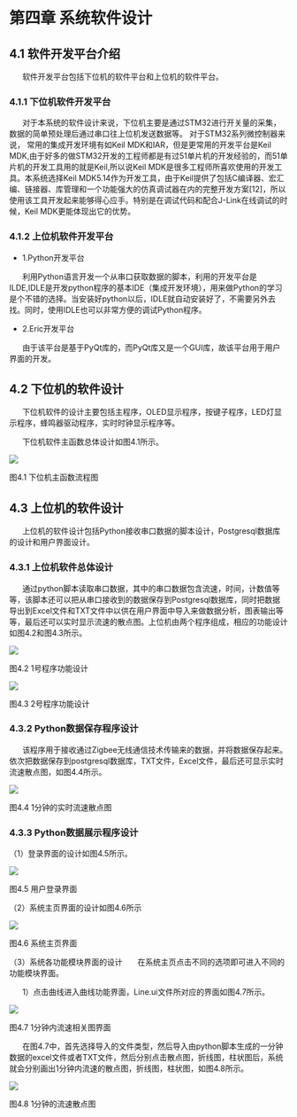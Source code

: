 # 第四章 系统软件设计
## 4.1 软件开发平台介绍
&nbsp;&nbsp;&nbsp;&nbsp;&nbsp;&nbsp;软件开发平台包括下位机的软件平台和上位机的软件平台。

### 4.1.1 下位机软件开发平台   
&nbsp;&nbsp;&nbsp;&nbsp;&nbsp;&nbsp;对于本系统的软件设计来说，下位机主要是通过STM32进行开关量的采集，数据的简单预处理后通过串口往上位机发送数据等。 对于STM32系列微控制器来说， 常用的集成开发环境有如Keil MDK和IAR，但是更常用的开发平台是Keil MDK,由于好多的做STM32开发的工程师都是有过51单片机的开发经验的，而51单片机的开发工具用的就是Keil,所以说Keil MDK是很多工程师所喜欢使用的开发工具。本系统选择Keil MDK5.14作为开发工具，由于Keil提供了包括C编译器、宏汇编、链接器、库管理和一个功能强大的仿真调试器在内的完整开发方案[12]，所以使用该工具开发起来能够得心应手。特别是在调试代码和配合J-Link在线调试的时候，Keil MDK更能体现出它的优势。

### 4.1.2 上位机软件开发平台  
  * 1.Python开发平台
  
&nbsp;&nbsp;&nbsp;&nbsp;&nbsp;&nbsp;利用Python语言开发一个从串口获取数据的脚本，利用的开发平台是ILDE,IDLE是开发python程序的基本IDE（集成开发环境），用来做Python的学习是个不错的选择。当安装好python以后，IDLE就自动安装好了，不需要另外去找。同时，使用IDLE也可以非常方便的调试Python程序。
  * 2.Eric开发平台
  
&nbsp;&nbsp;&nbsp;&nbsp;&nbsp;&nbsp;由于该平台是基于PyQt库的，而PyQt库又是一个GUI库，故该平台用于用户界面的开发。
## 4.2 下位机的软件设计
&nbsp;&nbsp;&nbsp;&nbsp;&nbsp;&nbsp;下位机软件的设计主要包括主程序，OLED显示程序，按键子程序，LED灯显示程序，蜂鸣器驱动程序，实时时钟显示程序等。

&nbsp;&nbsp;&nbsp;&nbsp;&nbsp;&nbsp;下位机软件主函数总体设计如图4.1所示。

![](/assets/下位机主函数流程图.png)

图4.1 下位机主函数流程图
## 4.3 上位机的软件设计
&nbsp;&nbsp;&nbsp;&nbsp;&nbsp;&nbsp;上位机的软件设计包括Python接收串口数据的脚本设计，Postgresql数据库的设计和用户界面设计。

### 4.3.1 上位机软件总体设计
&nbsp;&nbsp;&nbsp;&nbsp;&nbsp;&nbsp;通过python脚本读取串口数据，其中的串口数据包含流速，时间，计数值等等，该脚本还可以把从串口接收到的数据保存到Postgresql数据库，同时把数据导出到Excel文件和TXT文件中以供在用户界面中导入来做数据分析，图表输出等等，最后还可以实时显示流速的散点图。上位机由两个程序组成，相应的功能设计如图4.2和图4.3所示。

![](/assets/1号程序功能设计.png)

图4.2 1号程序功能设计

![](/assets/2号程序功能设计.png)

图4.3 2号程序功能设计
### 4.3.2 Python数据保存程序设计
&nbsp;&nbsp;&nbsp;&nbsp;&nbsp;&nbsp;该程序用于接收通过Zigbee无线通信技术传输来的数据，并将数据保存起来。依次把数据保存到postgresql数据库，TXT文件，Excel文件，最后还可显示实时流速散点图，如图4.4所示。

![](/assets/1分钟的实时流速散点图.png)

图4.4 1分钟的实时流速散点图

### 4.3.3 Python数据展示程序设计
（1）登录界面的设计如图4.5所示。

![](/assets/用户登录界面.png)

图4.5 用户登录界面

（2）系统主页界面的设计如图4.6所示

![](/assets/系统主页界面.png)

图4.6 系统主页界面

（3）系统各功能模块界面的设计
&nbsp;&nbsp;&nbsp;&nbsp;&nbsp;&nbsp;在系统主页点击不同的选项即可进入不同的功能模块界面。

&nbsp;&nbsp;&nbsp;&nbsp;&nbsp;&nbsp;1）点击曲线进入曲线功能界面，Line.ui文件所对应的界面如图4.7所示。

![](/assets/1分钟内流速相关图界面.png)

图4.7 1分钟内流速相关图界面

&nbsp;&nbsp;&nbsp;&nbsp;&nbsp;&nbsp;在图4.7中，首先选择导入的文件类型，然后导入由python脚本生成的一分钟数据的excel文件或者TXT文件，然后分别点击散点图，折线图，柱状图后，系统就会分别画出1分钟内流速的散点图，折线图，柱状图，如图4.8所示。

![](/assets/1分钟的流速散点图.png)

图4.8 1分钟的流速散点图
























